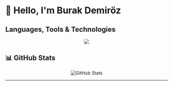 

# 👋 Hello, I'm Burak Demiröz

## Languages, Tools & Technologies

<p align="center"> <img src="https://skillicons.dev/icons?i=python,js,nodejs,html,css,ros,docker,ubuntu&theme=dark" /> </p>

## 📊 GitHub Stats

<p align="center">
  <img src="https://github-readme-stats.vercel.app/api?username=Burak1320demiroz&show_icons=true&theme=radical" alt="GitHub Stats" />
</p>

---
